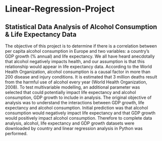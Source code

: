# Linear-Regression-Project
## Statistical Data Analysis of Alcohol Consumption &amp; Life Expectancy Data
The objective of this project is to determine if there is a correlation between per capita alcohol consumption in Europe and two variables: a country’s GDP growth (% annual) and life expectancy. We all have heard anecdotally that alcohol negatively impacts health, and our assumption is that this relationship would appear in life expectancy data. According to the World Health Organization, alcohol consumption is a causal factor in more than 200 disease and injury conditions. It is estimated that 3 million deaths result from the harmful use of alcohol every year (World Health Organization, 2008). To test multivariable modelling, an additional parameter was selected that could potentially impact life expectancy and alcohol consumption, GDP growth to include in analysis.
The original objective of analysis was to understand the interactions between GDP growth, life expectancy and alcohol consumption. Initial prediction was that alcohol consumption would negatively impact life expectancy and that GDP growth would positively impact alcohol consumption. Therefore to complete data analysis, alcohol, life expectancy and GDP growth datasets were downloaded by country and linear regression analysis in Python was performed.
